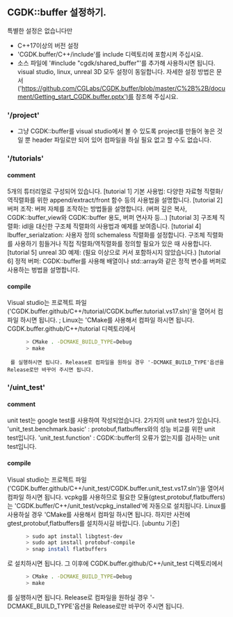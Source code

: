 ## CGDK::buffer 설정하기.
특별한 설정은 없습니다만
- C++17이상의 버전 설정
- 'CGDK.buffer/C++/include'를 include 디렉토리에 포함시켜 주십시요.
- 소스 파일에 '#include "cgdk/shared_buffer"'를 추가해 사용하시면 됩니다.
visual studio, linux, unreal 3D 모두 설정이 동일합니다.
자세한 설정 방법은 문서('https://github.com/CGLabs/CGDK.buffer/blob/master/C%2B%2B/document/Getting_start_CGDK.buffer.pptx')를 참조해 주십시요.

### '/project'
- 그냥 CGDK::buffer를 visual studio에서 볼 수 있도록 project를 만들어 놓은 것일 뿐 header 파일로만 되어 있어 컴파일을 하실 필요 없고 할 수도 없습니다.

### '/tutorials'
#### comment
   5개의 튜터리얼로 구성되어 있습니다.
   [tutorial 1] 기본 사용법: 다양한 자료형 직렬화/역직렬화를 위한 append/extract/front 함수 등의 사용법을  설명합니다.
   [tutorial 2] 버퍼 조작: 버퍼 자체를 조작하는 방법들을 설명합니다. (버퍼 깊은 복사, CGDK::buffer_view와 CGDK::buffer 용도, 버퍼 연사자 등...)
   [tutorial 3] 구조체 직렬화: idl을 대신한 구조체 직렬화의 사용법과 예제를 보여줍니다.
   [tutorial 4] Ibuffer_serialzation: 사용자 정의 schemaless 직렬화를 설정합니다. 구조체 직렬화를 사용하기 힘들거나 직접 직렬화/역직렬화를 정의할 필요가 있은 때 사용합니다.
   [tutorial 5] unreal 3D 예제: (필요 이상으로 커서 포함하시지 않았습니다.)
   [tutorial 6] 정적 버퍼: CGDK::buffer를 사용해 배열이나 std::array와 같은 정적 변수를 버퍼로 사용하는 벙법을 설명합니다.
#### compile
   Visual studio는 프로젝트 파일('CGDK.buffer.github/C++/tutorial/CGDK.buffer.tutorial.vs17.sln)'을 열어서 컴파일 하시면 됩니다. ;
   Linux는 'CMake를 사용해서 컴파일 하시면 됩니다.
   CGDK.buffer.github/C++/tutorial 디렉토리에서
``` bash
      > CMake . -DCMAKE_BUILD_TYPE=Debug 
      > make
```
     를 실행하시면 됩니다. Release로 컴파일을 원하실 경우 '-DCMAKE_BUILD_TYPE'옵션을 Release로만 바꾸어 주시면 됩니다.

### '/uint_test'
#### comment
   unit test는 google test를 사용하여 작성되었습니다.
   2가지의 unit test가 있습니다.
   'unit_test.benchmark.basic' : protobuf,flatbuffers와의 성능 비교를 위한 unit test입니다.
   'unit_test.function' : CGDK::buffer의 오류가 없는지를 검사하는 unit test입니다.
#### compile
   Visual studio는 프로젝트 파일('CGDK.buffer.github/C++/unit_test/CGDK.buffer.unit_test.vs17.sln')을 열어서 컴파일 하시면 됩니다.
   vcpkg를 사용하므로 필요한 모듈(gtest,protobuf,flatbuffers)는 'CGDK.buffer/C++/unit_test/vcpkg_installed'에 자동으로 설치됩니다.
   Linux를 사용하실 경우 'CMake를 사용해서 컴파일 하시면 됩니다.
   하지만 사전에 gtest,protobuf,flatbuffers를 설치하시길 바랍니다.
   [ubuntu 기준]
``` bash
      > sudo apt install libgtest-dev
      > sudo apt install protobuf-compile
      > snap install flatbuffers
```
   로 설치하시면 됩니다.
   그 이후에 CGDK.buffer.github/C++/unit_test 디렉토리에서
``` bash
      > CMake . -DCMAKE_BUILD_TYPE=Debug 
      > make
```
   를 실행하시면 됩니다. Release로 컴파일을 원하실 경우 '-DCMAKE_BUILD_TYPE'옵션을 Release로만 바꾸어 주시면 됩니다.

